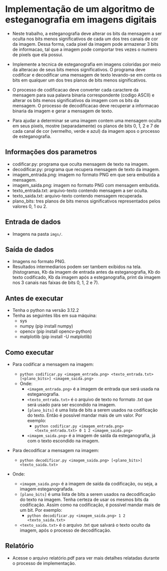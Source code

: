 # Implementação de um algoritmo de esteganografia em imagens digitais

- Neste trabalho, a esteganografia deve alterar os bits da mensagem a ser oculta 
nos bits menos significativos de cada um dos tres canais de cor da imagem. 
Dessa forma, cada pixel da imagem pode armazenar 3 bits de informacao, tal que 
a imagem pode comportar tres vezes o numero de pixels que ela possui.

- Implemente a tecnica de esteganografia em imagens coloridas por meio da alteracao 
de seus bits menos significativos. O programa deve codificar e decodificar uma 
mensagem de texto levando-se em conta os bits em qualquer um dos tres planos de 
bits menos significativos.

- O processo de codificacao deve converter cada caractere da mensagem para sua palavra binaria 
correspondente (codigo ASCII) e alterar os bits menos significativos da imagem com os bits da 
mensagem. O processo de decodificacao deve recuperar a informacao binaria da imagem e gerar 
a mensagem de texto.

- Para ajudar a determinar se uma imagem contem uma mensagem oculta em seus pixels, mostre 
(separadamente) os planos de bits 0, 1, 2 e 7 de cada canal de cor (vermelho, verde e azul) 
da imagem apos o processo de esteganografia.

## Informações dos parametros
- codificar.py: programa que oculta mensagem de texto na imagem.
- decodificar.py: programa que recupera mensagem de texto da imagem.
- imagem_entrada.png: imagem no formato PNG em que sera embutida a mensagem.
- imagem_saida.png: imagem no formato PNG com mensagem embutida.
- texto_entrada.txt: arquivo-texto contendo mensagem a ser oculta.
- texto_saida.txt: arquivo-texto contendo mensagem recuperada.
- plano_bits: tres planos de bits menos significativos representados pelos valores 0, 1 ou 2.

## Entrada de dados
- Imagens na pasta ``` imgs/ ```.

## Saída de dados
- Imagens no formato PNG.
- Resultados intermediarios podem ser tambem exibidos na tela. (histogramas, Kb da imagem de entrada antes da esteganografia, Kb do texto codificado, Kb da imagem após a esteganografia, print da imagem nos 3 canais nas faixas de bits 0, 1, 2 e 7).

## Antes de executar
- Tenha o python na versão 3.12.2
- Tenha as seguintes libs em sua máquina:
    - sys
    - numpy (pip install numpy)
    - opencv (pip install opencv-python)
    - matplotlib (pip install -U matplotlib)

## Como executar
- Para codificar a mensagem na imagem:
    - ``` python codificar.py <imagem_entrada.png> <texto_entrada.txt> [<plano_bits>] <imagem_saida.png> ```
    - Onde:
        - ``` <imagem_entrada.png> ``` é a imagem de entrada que será usada na esteganografia.
        - ``` <texto_entrada.txt> ``` é o arquivo de texto no formato .txt que será usado para ser escondido na imagem.
        - ``` [plano_bits] ``` é uma lista de bits a serem usados na codificação do texto. Então é possível mandar mais de um valor. Por exemplo:
            - ``` python codificar.py <imagem_entrada.png> <texto_entrada.txt> 0 1 2 <imagem_saida.png> ```
        - ``` <imagem_saida.png> ``` é a imagem de saída da esteganografia, já com o texto escondido na imagem.

- Para decodificar a mensagem na imagem:
    - ``` python decodificar.py <imagem_saida.png> [<plano_bits>] <texto_saida.txt> ```

- Onde:
    - ``` <imagem_saida.png> ``` é a imagem de saída da codificação, ou seja, a imagem esteganografada.
    - ``` [plano_bits] ``` é uma lista de bits a serem usados na decodificação do texto na imagem. Tenha certeza de usar os mesmos bits da codificação. Assim como na codificação, é possível mandar mais de um bit. Por exemplo:
        - ``` python decodificar.py <imagem_saida.png> 1 2 <texto_saida.txt> ```
    - ``` <texto_saida.txt> ``` é o arquivo .txt que salvará o texto oculto da imagem, após o processo de decodificação.

## Relatório
- Acesse o arquivo relatório.pdf para ver mais detalhes relatadas durante o processo de implementação.